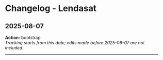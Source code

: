 # Changelog - Lendasat

## 2025-08-07
**Action:** bootstrap  
*Tracking starts from this date; edits made before 2025-08-07 are not included.*

---
